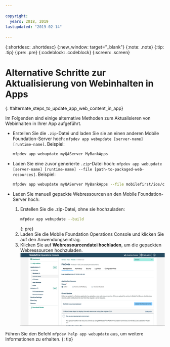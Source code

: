 ```yaml
---

copyright:
  years: 2018, 2019
lastupdated: "2019-02-14"

---
```


{:shortdesc: .shortdesc}
{:new_window: target="_blank"}
{:note: .note}
{:tip: .tip}
{:pre: .pre}
{:codeblock: .codeblock}
{:screen: .screen}

# Alternative Schritte zur Aktualisierung von Webinhalten in Apps
{: #alternate_steps_to_update_app_web_content_in_app}

Im Folgenden sind einige alternative Methoden zum Aktualisieren von Webinhalten in Ihrer App aufgeführt.

* Erstellen Sie die `.zip`-Datei und laden Sie sie an einen anderen Mobile Foundation-Server hoch: `mfpdev app webupdate [server-name] [runtime-name]`.
  Beispiel:
  ```bash
  mfpdev app webupdate myQAServer MyBankApps
  ```

* Laden Sie eine zuvor generierte `.zip`-Datei hoch: `mfpdev app webupdate [server-name] [runtime-name] --file [path-to-packaged-web-resources]`.
  Beispiel:
  ```bash
  mfpdev app webupdate myQAServer MyBankApps --file mobilefirst/ios/com.mfp.myBankApp-1.0.1.zip
  ```

* Laden Sie manuell gepackte Webressourcen an den Mobile Foundation-Server hoch:
  1. Erstellen Sie die .zip-Datei, ohne sie hochzuladen:
      ```bash
      mfpdev app webupdate --build
      ```
      {: pre}
  2. Laden Sie die Mobile Foundation Operations Console und klicken Sie auf den Anwendungseintrag.
  3. Klicken Sie auf **Webressourcendatei hochladen**, um die gepackten Webressourcen hochzuladen.    
      ![ZIP-Datei für Direct Update aus der Konsole hochladen](images/upload-direct-update-package.png)

Führen Sie den Befehl `mfpdev help app webupdate` aus, um weitere Informationen zu erhalten.
{: tip}
